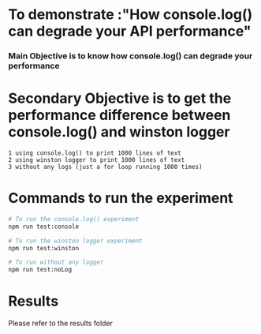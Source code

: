# To demonstrate :"How console.log() can degrade your API performance"
### Main Objective is to know how console.log() can degrade your performance
# Secondary Objective is to get the performance difference between console.log() and winston logger
<!-- The experiment will be done in 3 parts: -->
    1 using console.log() to print 1000 lines of text
    2 using winston logger to print 1000 lines of text
    3 without any logs (just a for loop running 1000 times)


# Commands to run the experiment
```bash
# To run the console.log() experiment
npm run test:console

# To run the winston logger experiment
npm run test:winston

# To run without any logger
npm run test:noLog

```
<!-- The results will be shown in the console and save in xlsx file-->
# Results
Please refer to the results folder